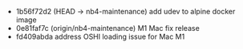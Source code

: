 - 1b56f72d2 (HEAD -> nb4-maintenance) add udev to alpine docker image
- 0e81faf7c (origin/nb4-maintenance) M1 Mac fix release
- fd409abda address OSHI loading issue for Mac M1
